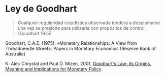 # Ley de Goodhart

 > 
 > Cualquier regularidad estadística observada tenderá a desplomarse una vez se presione para utilizarla con propósitos de control (Goodhart 1975)

Goodhart, C.A.E. (1975). «Monetary Relationships: A View from Threadneedle Street». Papers in Monetary Economics (Reserve Bank of Australia)

K. Alec Chrystal and Paul D. Mizen, 2001, [Goodhart's Law: Its Origins, Meaning and Implications for Monetary Policy](http://cyberlibris.typepad.com/blog/files/Goodharts_Law.pdf)
